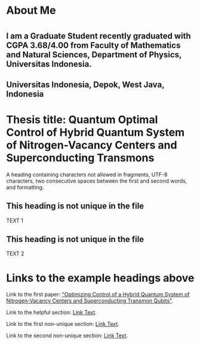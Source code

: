 # About Me
#

## I am a Graduate Student recently graduated with CGPA 3.68/4.00 from Faculty of Mathematics and Natural Sciences, Department of Physics, Universitas Indonesia.
## Universitas Indonesia, Depok, West Java, Indonesia

# Thesis title: Quantum Optimal Control of Hybrid Quantum System of Nitrogen-Vacancy Centers and Superconducting Transmons
A heading containing characters not allowed in fragments, UTF-8 characters, two consecutive spaces between the first and second words, and formatting.

## This heading is not unique in the file

TEXT 1

## This heading is not unique in the file

TEXT 2

# Links to the example headings above

Link to the first paper: ["Optimizing Control of a Hybrid Quantum System of Nitrogen-Vacancy Centers and Superconducting Transmon Qubits"](#https://doi.org/10.1088/1742-6596/2866/1/012080).

Link to the helpful section: [Link Text](#thisll--be-a-helpful-section-about-the-greek-letter-Θ).

Link to the first non-unique section: [Link Text](#this-heading-is-not-unique-in-the-file).

Link to the second non-unique section: [Link Text](#this-heading-is-not-unique-in-the-file-1).
